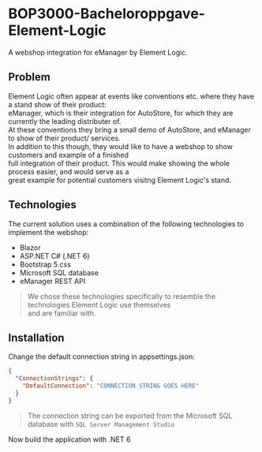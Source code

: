 # BOP3000-Bacheloroppgave-Element-Logic

A webshop integration for eManager by Element Logic.

## Problem

Element Logic often appear at events like conventions etc. where they have a stand show of their product:  
eManager, which is their integration for AutoStore, for which they are currently the leading distributer of.  
At these conventions they bring a small demo of AutoStore, and eManager to show of their product/ services.  
In addition to this though, they would like to have a webshop to show customers and example of a finished  
full integration of their product. This would make showing the whole process easier, and would serve as a  
great example for potential customers visitng Element Logic's stand.

## Technologies

The current solution uses a combination of the following technologies to implement the webshop:
- Blazor
- ASP.NET C# (.NET 6)
- Bootstrap 5 css
- Microsoft SQL database
- eManager REST API

> We chose these technologies specifically to resemble the technologies Element Logic use themselves  
> and are familiar with.

## Installation
Change the default connection string in appsettings.json:
```json
{
  "ConnectionStrings": {
    "DefaultConnection": "CONNECTION STRING GOES HERE"
  }
}
```
> The connection string can be exported from the Microsoft SQL database with `SQL Server Management Studio`  

Now build the application with .NET 6
